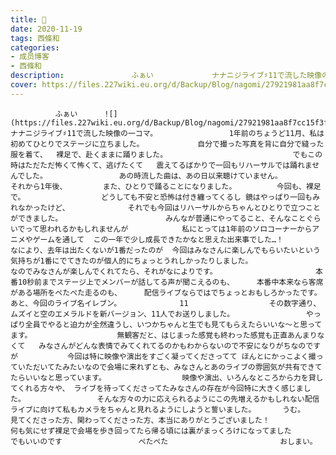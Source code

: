 ```yaml
---
title: 👣
date: 2020-11-19
tags: 西條和
categories: 
- 成员博客
- 西條和
description:               ふぁい             ナナニジライブ♯11で流した映像の一コマ。                1年前のちょうど11月、私は初めてひとりでステージに立ちました。            自分で撮った写真を背に自分で縫った服...
cover: https://files.227wiki.eu.org/d/Backup/Blog/nagomi/27921981aa8f7cc15f3f32a7dbaa8.jpg 
---
```


              ふぁい      ![](https://files.227wiki.eu.org/d/Backup/Blog/nagomi/27921981aa8f7cc15f3f32a7dbaa8.jpg)       ナナニジライブ♯11で流した映像の一コマ。                1年前のちょうど11月、私は初めてひとりでステージに立ちました。            自分で撮った写真を背に自分で縫った服を着て、  裸足で、赴くままに踊りました。                            でもこの時はただただ怖くて怖くて、逃げたくて   震えてるばかりで一回もリハーサルでは踊れませんでした。                あの時流した曲は、あの日以来聴けていません。                            それから1年後、        また、ひとりで踊ることになりました。         今回も、裸足で。                 どうしても不安と恐怖は付き纏ってくるし 鏡はやっぱり一回もみれなかったけど、             それでも今回はリハーサルからちゃんとひとりで立つことができました。                       みんなが普通にやってること、そんなことぐらいでって思われるかもしれませんが            私にとっては1年前のソロコーナーからアニメやゲームを通して  この一年で少し成長できたかなと思えた出来事でした…！                    なにより、去年は出たくないが1番だったのが  今回はみなさんに楽しんでもらいたいという気持ちが1番にでてきたのが個人的にちょっとうれしかったりしました。                  なのでみなさんが楽しんでくれてたら、それがなによりです。                      本番10秒前までステージ上でメンバーが話してる声が聞こえるのも、     本番中本来なら客席がある場所をぺたぺた走るのも、     配信ライブならではでちょっとおもしろかったです。                         あと、今回のライブ名イレブン。             11                  その数字通り、ムズイと空のエメラルドを新バージョン、11人でお送りしました。                やっぱり全員でやると迫力が全然違うし、いつかちゃんと生でも見てもらえたらいいな〜と思ってます。                   無観客だと、はじまった感覚も終わった感覚も正直あんまりなくて   みなさんがどんな表情でみてくれてるのかもわからないので不安になりがちなのですが           今回は特に映像や演出をすごく凝ってくださってて ほんとにかっこよく撮っていただいてたみたいなので会場に来れずとも、みなさんとあのライブの雰囲気が共有できてたらいいなと思っています。                 映像や演出、いろんなところから力を貸してくれる方々や、 ライブを待ってくださってたみなさんの存在が今回特に大きく感じました。                そんな方々の力に応えられるようにこの先増えるかもしれない配信ライブに向けて私もカメラをちゃんと見れるようにしようと誓いました。      うむ。                             見てくださった方、関わってくださった方、本当にありがとうございました！                               何も気にせず裸足で会場を歩き回ってたら帰る頃には裏がまっくろけになってました              でもいいのです                 ぺたぺた                         おしまい。


